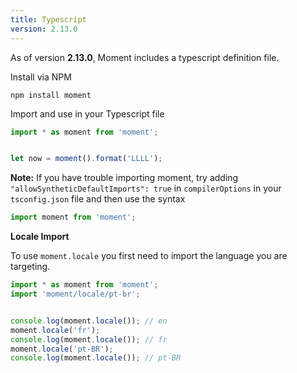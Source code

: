 ```yaml
---
title: Typescript
version: 2.13.0
---
```


As of version **2.13.0**, Moment includes a typescript definition file.

Install via NPM
```
npm install moment
```

Import and use in your Typescript file
<!-- skip-example -->
```javascript
import * as moment from 'moment';


let now = moment().format('LLLL');
```

**Note:** If you have trouble importing moment, try adding ```"allowSyntheticDefaultImports": true``` in ```compilerOptions``` in your ```tsconfig.json``` file and then use the syntax
<!-- skip-example -->
```javascript
import moment from 'moment';
```

**Locale Import**

To use `moment.locale` you first need to import the language you are targeting.

<!-- skip-example -->
```javascript
import * as moment from 'moment';
import 'moment/locale/pt-br';


console.log(moment.locale()); // en
moment.locale('fr');
console.log(moment.locale()); // fr
moment.locale('pt-BR');
console.log(moment.locale()); // pt-BR
```
